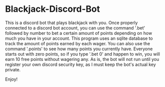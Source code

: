 # Blackjack-Discord-Bot

This is a discord bot that plays blackjack with you. Once properly connected to a discord bot account, you can use the command '.bet' followed by number to bet a certain amount of points depending on how much you have in your account. This program uses an sqlite database to track the amount of points earned by each wager. You can also use the command '.points' to see how many points you currently have. Everyone starts out with zero points, so if you type '.bet 0' and happen to win, you will earn 10 free points without wagering any. As is, the bot will not run until you register your own discord security key, as I must keep the bot's actual key private.

Enjoy!
